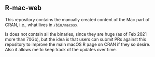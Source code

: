 ## R-mac-web
This repository contains the manually created content of the Mac part of CRAN, i.e., what lives in `/bin/macosx`.

Is does not contain all the binaries, since they are huge (as of Feb 2021 more than 70Gb), but the idea is that users can submit PRs against this repository to improve the main macOS R page on CRAN if they so desire. Also it allows me to keep track of the updates over time.
